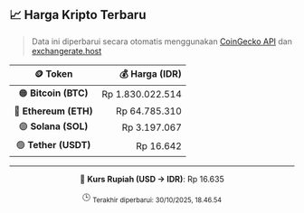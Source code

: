

<!-- HARGA_KRIPTO -->
## 📈 Harga Kripto Terbaru

> Data ini diperbarui secara otomatis menggunakan [CoinGecko API](https://www.coingecko.com/) dan [exchangerate.host](https://exchangerate.host/)

<div align="center">

| 🪙 Token | 💰 Harga (IDR) |
|:------:|---------------:|
| 🟠 **Bitcoin (BTC)**   | Rp 1.830.022.514 |
| 🔵 **Ethereum (ETH)**  | Rp 64.785.310 |
| 🟣 **Solana (SOL)**    | Rp 3.197.067 |
| 🟢 **Tether (USDT)**   | Rp 16.642 |

---

💱 **Kurs Rupiah (USD → IDR)**: Rp 16.635

🕒 <sub>Terakhir diperbarui: 30/10/2025, 18.46.54</sub>

</div>
<!-- /HARGA_KRIPTO -->